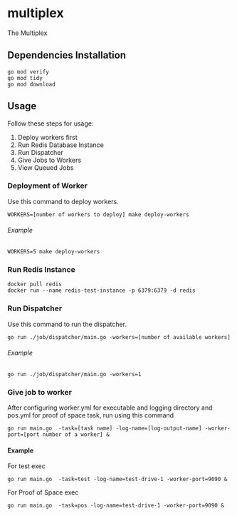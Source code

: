 # multiplex
The Multiplex

## Dependencies Installation
```
go mod verify 
go mod tidy
go mod download
```

## Usage 
Follow these steps for usage:
1. Deploy workers first
2. Run Redis Database Instance
3. Run Dispatcher
4. Give Jobs to Workers
5. View Queued Jobs

### Deployment of Worker
Use this command to deploy workers.
```
WORKERS=[number of workers to deploy] make deploy-workers
```
###### Example
```
WORKERS=5 make deploy-workers
```

### Run Redis Instance
```
docker pull redis
docker run --name redis-test-instance -p 6379:6379 -d redis
```

### Run Dispatcher
Use this command to run the dispatcher.
```
go run ./job/dispatcher/main.go -workers=[number of available workers]
```
###### Example
```
go run ./job/dispatcher/main.go -workers=1
```

### Give job to worker
After configuring worker.yml for executable and logging directory
and pos.yml for proof of space task, run using this command
```
go run main.go  -task=[task name] -log-name=[log-output-name] -worker-port=[port number of a worker] &
```
#### Example
For test exec
```
go run main.go  -task=test -log-name=test-drive-1 -worker-port=9090 &
```

For Proof of Space exec
```
go run main.go  -task=pos -log-name=test-drive-1 -worker-port=9090 &
```

